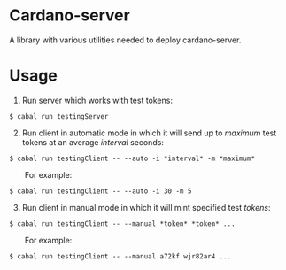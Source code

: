 # Cardano-server

A library with various utilities needed to deploy cardano-server.

# Usage

1. Run server which works with test tokens:</br>
```console
$ cabal run testingServer
```

2. Run client in automatic mode in which it will send up to *maximum* test tokens at an average *interval* seconds:</br>
```console
$ cabal run testingClient -- --auto -i *interval* -m *maximum*
```
&emsp;&emsp;For example:
```console
$ cabal run testingClient -- --auto -i 30 -m 5
```

3. Run client in manual mode in which it will mint specified test *tokens*:</br>
```console
$ cabal run testingClient -- --manual *token* *token* ...
```
&emsp;&emsp;For example:
```console
$ cabal run testingClient -- --manual a72kf wjr82ar4 ...
```